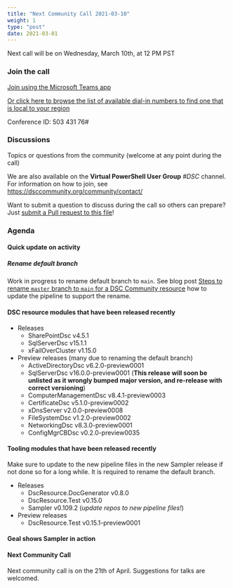 ```yaml
---
title: "Next Community Call 2021-03-10"
weight: 1
type: "post"
date: 2021-03-01
---
```


Next call will be on Wednesday, March 10th, at 12 PM PST

### Join the call

[Join using the Microsoft Teams app](https://teams.microsoft.com/l/meetup-join/19%3ameeting_OTc2YThjZGQtNWE4Yi00NDQyLTk5NTktYWIwYjdhMGZjNDRl%40thread.v2/0?context=%7b%22Tid%22%3a%2272f988bf-86f1-41af-91ab-2d7cd011db47%22%2c%22Oid%22%3a%222fd83437-7fe6-4ee4-a109-828a19cb7bff%22%7d)

[Or click here to browse the list of available dial-in numbers to find one that is local to your region](https://dialin.teams.microsoft.com/8551f4c1-bea3-441a-8738-69aa517a91c5?id=50343176)

Conference ID:
503 431 76#

### Discussions

Topics or questions from the community (welcome at any point during the call)

We are also available on the **Virtual PowerShell User Group** _#DSC_ channel.
For information on how to join, see https://dsccommunity.org/community/contact/

Want to submit a question to discuss during the call so others can prepare?
Just [submit a Pull request to this file](https://github.com/dsccommunity/dsccommunity.org/edit/master/content/community_calls/next_call.en.md)!

### Agenda

#### Quick update on activity

##### Rename default branch

Work in progress to rename default branch to `main`. See blog post
[Steps to rename `master` branch to `main` for a DSC Community resource](https://dsccommunity.org/blog/convert-master-to-main/)
how to update the pipeline to support the rename.

#### DSC resource modules that have been released recently

- Releases
  - SharePointDsc v4.5.1
  - SqlServerDsc v15.1.1
  - xFailOverCluster v1.15.0
- Preview releases (many due to renaming the default branch)
  - ActiveDirectoryDsc v6.2.0-preview0001
  - SqlServerDsc v16.0.0-preview0001 (**This release will soon be unlisted as it wrongly bumped major version, and re-release with correct versioning**)
  - ComputerManagementDsc v8.4.1-preview0003
  - CertificateDsc v5.1.0-preview0002
  - xDnsServer v2.0.0-preview0008
  - FileSystemDsc v1.2.0-preview0002
  - NetworkingDsc v8.3.0-preview0001
  - ConfigMgrCBDsc v0.2.0-preview0035

#### Tooling modules that have been released recently

Make sure to update to the new pipeline files in the new Sampler release
if not done so for a long while. It is required to rename the default branch.

- Releases
  - DscResource.DocGenerator v0.8.0
  - DscResource.Test v0.15.0
  - Sampler v0.109.2 (_update repos to new pipeline files!_)
- Preview releases
  - DscResource.Test v0.15.1-preview0001

#### Geal shows Sampler in action

#### Next Community Call

Next community call is on the 21th of April.
Suggestions for talks are welcomed.

